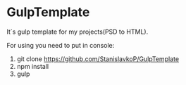 # GulpTemplate
It`s gulp template for my projects(PSD to HTML).

For using you need to put in console:

1. git clone https://github.com/StanislavkoP/GulpTemplate
2. npm install
3. gulp
